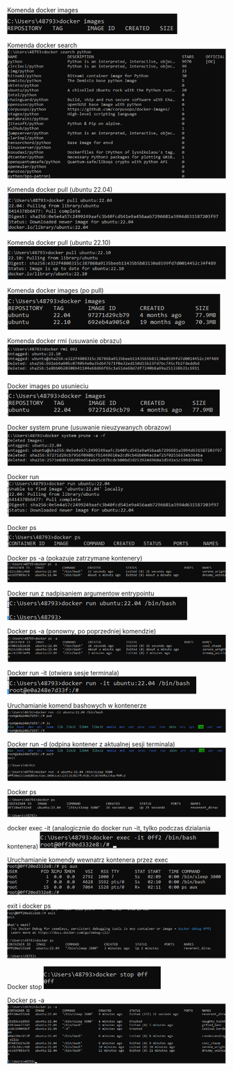 Komenda docker images
![Screenshot1](images/screen1.png)



Komenda docker search
![Screenshot2](images/screen2.png)



Komenda docker pull (ubuntu 22.04)
![Screenshot3](images/screen3.png)



Komenda docker pull (ubuntu 22.10)
![Screenshot4](images/screen4.png)



Komenda docker images (po pull)
![Screenshot5](images/screen5.png)



Komenda docker rmi (usuwanie obrazu)
![Screenshot6](images/screen6.png)



Docker images po usunieciu
![Screenshot7](images/screen7.png)



Docker system prune (usuwanie nieuzywanych obrazow)
![Screenshot8](images/screen8.png)



Docker run
![Screenshot9](images/screen9.png)



Docker ps
![Screenshot10](images/screen10.png)



Docker ps -a (pokazuje zatrzymane kontenery)
![Screenshot11](images/screen11.png)



Docker run z nadpisaniem argumentow entrypointu
![Screenshot12](images/screen12.png)



Docker ps -a (ponowny, po poprzedniej komendzie)
![Screenshot13](images/screen13.png)



Docker run -it (otwiera sesje terminala)
![Screenshot14](images/screen14.png)



Uruchamianie komend bashowych w kontenerze
![Screenshot15](images/screen15.png)



Docker run -d (odpina kontener z aktualnej sesji terminala)
![Screenshot16](images/screen16.png)



Docker ps
![Screenshot17](images/screen17.png)



docker exec -it (analogicznie do docker run -it, tylko podczas dzialania kontenera)
![Screenshot18](images/screen18.png)



Uruchamianie komendy wewnatrz kontenera przez exec
![Screenshot19](images/screen19.png)



exit i docker ps
![Screenshot20](images/screen20.png)



Docker stop
![Screenshot21](images/screen21.png)



Docker ps -a
![Screenshot22](images/screen22.png)